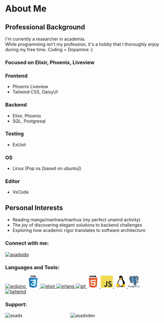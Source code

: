 # About Me

## Professional Background
I'm currently a researcher in academia.                                          
While programming isn't my profession, it's a hobby that I thoroughly enjoy during my free time. Coding = Dopamine :)

### Focused on Elixir, Phoenix, Liveview

### Frontend 
- Phoenix Liveview 
- Tailwind CSS, DaisyUI 

### Backend 
- Elixir, Phoenix 
- SQL, Postgresql
  
### Testing
- ExUnit

### OS
- Linux (Pop os [based on ubuntu])

### Editor
- VsCode

## Personal Interests
- Reading manga/manhwa/manhua (my perfect unwind activity)  
- The joy of discovering elegant solutions to backend challenges  
- Exploring how academic rigor translates to software architecture  


<h3 align="left">Connect with me:</h3>
<p align="left">
<a href="https://linkedin.com/in/asadsidq" target="blank"><img align="center" src="https://raw.githubusercontent.com/rahuldkjain/github-profile-readme-generator/master/src/images/icons/Social/linked-in-alt.svg" alt="asadsidq" height="30" width="40" /></a>
</p>

<h3 align="left">Languages and Tools:</h3>
<p align="left"> <a href="https://www.arduino.cc/" target="_blank" rel="noreferrer"> <img src="https://cdn.worldvectorlogo.com/logos/arduino-1.svg" alt="arduino" width="40" height="40"/> </a> <a href="https://www.w3schools.com/css/" target="_blank" rel="noreferrer"> <img src="https://raw.githubusercontent.com/devicons/devicon/master/icons/css3/css3-original-wordmark.svg" alt="css3" width="40" height="40"/> </a> <a href="https://elixir-lang.org" target="_blank" rel="noreferrer"> <img src="https://www.vectorlogo.zone/logos/elixir-lang/elixir-lang-icon.svg" alt="elixir" width="40" height="40"/> </a> <a href="https://www.erlang.org/" target="_blank" rel="noreferrer"> <img src="https://www.vectorlogo.zone/logos/erlang/erlang-official.svg" alt="erlang" width="40" height="40"/> </a> <a href="https://git-scm.com/" target="_blank" rel="noreferrer"> <img src="https://www.vectorlogo.zone/logos/git-scm/git-scm-icon.svg" alt="git" width="40" height="40"/> </a> <a href="https://www.w3.org/html/" target="_blank" rel="noreferrer"> <img src="https://raw.githubusercontent.com/devicons/devicon/master/icons/html5/html5-original-wordmark.svg" alt="html5" width="40" height="40"/> </a> <a href="https://developer.mozilla.org/en-US/docs/Web/JavaScript" target="_blank" rel="noreferrer"> <img src="https://raw.githubusercontent.com/devicons/devicon/master/icons/javascript/javascript-original.svg" alt="javascript" width="40" height="40"/> </a> <a href="https://www.linux.org/" target="_blank" rel="noreferrer"> <img src="https://raw.githubusercontent.com/devicons/devicon/master/icons/linux/linux-original.svg" alt="linux" width="40" height="40"/> </a> <a href="https://www.postgresql.org" target="_blank" rel="noreferrer"> <img src="https://raw.githubusercontent.com/devicons/devicon/master/icons/postgresql/postgresql-original-wordmark.svg" alt="postgresql" width="40" height="40"/> </a>  <a href="https://tailwindcss.com/" target="_blank" rel="noreferrer"> <img src="https://www.vectorlogo.zone/logos/tailwindcss/tailwindcss-icon.svg" alt="tailwind" width="40" height="40"/> </a> </p>

<div> 
<h3 align="left">Support:</h3>
<p><a href="https://www.buymeacoffee.com/asads"> <img align="left" src="https://cdn.buymeacoffee.com/buttons/v2/default-yellow.png" height="50" width="210" alt="asads" /></a><a href="https://ko-fi.com/asadsdev"> <img align="left" src="https://cdn.ko-fi.com/cdn/kofi3.png?v=3" height="50" width="210" alt="asadsdev" /></a></p><br><br>
</div>
